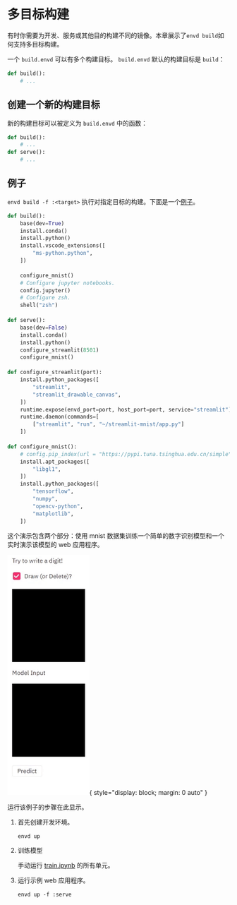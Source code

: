 # 多目标构建

有时你需要为开发、服务或其他目的构建不同的镜像。本章展示了`envd build`如何支持多目标构建。


一个 `build.envd` 可以有多个构建目标。 `build.envd` 默认的构建目标是 `build`：

```py
def build():
    # ...
```

## 创建一个新的构建目标

新的构建目标可以被定义为 `build.envd` 中的函数：

```py
def build():
    # ...
def serve():
    # ...
```

## 例子

`envd build -f :<target>` 执行对指定目标的构建。下面是一个[例子](https://github.com/tensorchord/envd/tree/main/examples/streamlit-mnist)。

```py
def build():
    base(dev=True)
    install.conda()
    install.python()
    install.vscode_extensions([
        "ms-python.python",
    ])

    configure_mnist()
    # Configure jupyter notebooks.
    config.jupyter()
    # Configure zsh.
    shell("zsh")

def serve():
    base(dev=False)
    install.conda()
    install.python()
    configure_streamlit(8501)
    configure_mnist()

def configure_streamlit(port):
    install.python_packages([
        "streamlit",
        "streamlit_drawable_canvas",
    ])
    runtime.expose(envd_port=port, host_port=port, service="streamlit")
    runtime.daemon(commands=[
        ["streamlit", "run", "~/streamlit-mnist/app.py"]
    ])

def configure_mnist():
    # config.pip_index(url = "https://pypi.tuna.tsinghua.edu.cn/simple")
    install.apt_packages([
        "libgl1",
    ])
    install.python_packages([
        "tensorflow",
        "numpy",
        "opencv-python",
        "matplotlib",
    ])
```

这个演示包含两个部分：使用 mnist 数据集训练一个简单的数字识别模型和一个实时演示该模型的 web 应用程序。


<p align="center">

![](./assets/demo.gif){ style="display: block; margin: 0 auto" }

</p>

运行该例子的步骤在此显示。

1. 首先创建开发环境。

   ```
   envd up
   ```

2. 训练模型

    手动运行 [train.ipynb](https://github.com/tensorchord/envd/blob/main/examples/streamlit-mnist/train.ipynb) 的所有单元。

3. 运行示例 web 应用程序。

   ```
   envd up -f :serve
   ```
